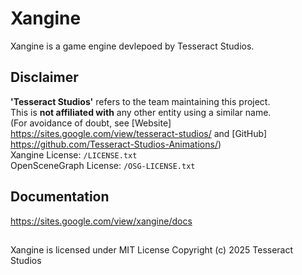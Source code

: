 # Xangine
Xangine is a game engine devlepoed by Tesseract Studios.
</span>  

## Disclaimer
**'Tesseract Studios'** refers to the team maintaining this project.  
This is **not affiliated with** any other entity using a similar name.  
(For avoidance of doubt, see [Website] https://sites.google.com/view/tesseract-studios/ and [GitHub] https://github.com/Tesseract-Studios-Animations/)  
Xangine License: `/LICENSE.txt`  
OpenSceneGraph License: `/OSG-LICENSE.txt`  

## Documentation
https://sites.google.com/view/xangine/docs

##
Xangine is licensed under MIT License
Copyright (c) 2025 Tesseract Studios
